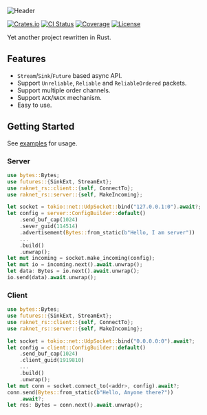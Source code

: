 ![Header](https://capsule-render.vercel.app/api?type=Waving&color=timeGradient&height=300&animation=fadeIn&section=header&text=raknet-rs&fontSize=90&fontAlignY=45)

[![Crates.io](https://img.shields.io/crates/v/raknet-rs.svg?style=flat-square&logo=rust)](https://crates.io/crates/raknet-rs)
[![CI Status](https://img.shields.io/github/actions/workflow/status/MemoriesOfTime/raknet-rs/ci.yml?style=flat-square&logo=github)](https://github.com/MemoriesOfTime/raknet-rs/actions)
[![Coverage](https://img.shields.io/codecov/c/github/MemoriesOfTime/raknet-rs?style=flat-square&logo=codecov)](https://app.codecov.io/github/MemoriesOfTime/raknet-rs)
[![License](https://img.shields.io/crates/l/raknet-rs?style=flat-square)](https://github.com/MemoriesOfTime/raknet-rs/blob/master/LICENSE)

Yet another project rewritten in Rust.

## Features

- `Stream`/`Sink`/`Future` based async API.
- Support `Unreliable`, `Reliable` and `ReliableOrdered` packets.
- Support multiple order channels.
- Support `ACK`/`NACK` mechanism.
- Easy to use.

## Getting Started

See [examples](examples/) for usage.

### Server

```rust
use bytes::Bytes;
use futures::{SinkExt, StreamExt};
use raknet_rs::client::{self, ConnectTo};
use raknet_rs::server::{self, MakeIncoming};

let socket = tokio::net::UdpSocket::bind("127.0.0.1:0").await?;
let config = server::ConfigBuilder::default()
    .send_buf_cap(1024)
    .sever_guid(114514)
    .advertisement(Bytes::from_static(b"Hello, I am server"))
    ...
    .build()
    .unwrap();
let mut incoming = socket.make_incoming(config);
let mut io = incoming.next().await.unwrap();
let data: Bytes = io.next().await.unwrap();
io.send(data).await.unwrap();
```

### Client

```rust
use bytes::Bytes;
use futures::{SinkExt, StreamExt};
use raknet_rs::client::{self, ConnectTo};
use raknet_rs::server::{self, MakeIncoming};

let socket = tokio::net::UdpSocket::bind("0.0.0.0:0").await?;
let config = client::ConfigBuilder::default()
    .send_buf_cap(1024)
    .client_guid(1919810)
    ...
    .build()
    .unwrap();
let mut conn = socket.connect_to(<addr>, config).await?;
conn.send(Bytes::from_static(b"Hello, Anyone there?"))
    .await?;
let res: Bytes = conn.next().await.unwrap();
```
